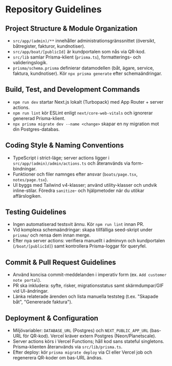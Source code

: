 # Repository Guidelines

## Project Structure & Module Organization
- `src/app/(admin)/**` innehåller administrationsgränssnittet (översikt, båtregister, fakturor, kundnotiser).
- `src/app/boat/[publicId]` är kundportalen som nås via QR-kod.
- `src/lib` samlar Prisma-klient (`prisma.ts`), formatterings- och valideringslogik.
- `prisma/schema.prisma` definierar datamodellen (båt, ägare, service, faktura, kundnotiser). Kör `npx prisma generate` efter schemaändringar.

## Build, Test, and Development Commands
- `npm run dev` startar Next.js lokalt (Turbopack) med App Router + server actions.
- `npm run lint` kör ESLint enligt `next/core-web-vitals` och ignorerar genererad Prisma-klient.
- `npx prisma migrate dev --name <change>` skapar en ny migration mot din Postgres-databas.

## Coding Style & Naming Conventions
- TypeScript i strict-läge; server actions ligger i `src/app/(admin)/admin/actions.ts` och återanvänds via form-bindningar.
- Funktioner och filer namnges efter ansvar (`boats/page.tsx`, `notes/page.tsx`).
- UI byggs med Tailwind v4-klasser; använd utility-klasser och undvik inline-stilar. Föredra `sanitize`- och hjälpmetoder när du utökar affärslogiken.

## Testing Guidelines
- Ingen automatiserad testsvit ännu. Kör `npm run lint` innan PR.
- Vid komplexa schemaändringar: skapa tillfälliga seed-skript under `prisma/` och rensa dem innan merge.
- Efter nya server actions: verifiera manuellt i adminvyn och kundportalen (`/boat/[publicId]`) samt kontrollera Prisma-loggar för queryfel.

## Commit & Pull Request Guidelines
- Använd koncisa commit-meddelanden i imperativ form (ex. `Add customer note portal`).
- PR ska inkludera: syfte, risker, migrationsstatus samt skärmdumpar/GIF vid UI-ändringar.
- Länka relaterade ärenden och lista manuella teststeg (t.ex. "Skapade båt", "Genererade faktura").

## Deployment & Configuration
- Miljövariabler: `DATABASE_URL` (Postgres) och `NEXT_PUBLIC_APP_URL` (bas-URL för QR-kod). Vercel kräver extern Postgres (Neon/Planetscale).
- Server actions körs i Vercel Functions; håll kod sans stateful singletons. Prisma-klienten återanvänds via `src/lib/prisma.ts`.
- Efter deploy: kör `prisma migrate deploy` via CI eller Vercel job och regenerera QR-koder om bas-URL ändras.
